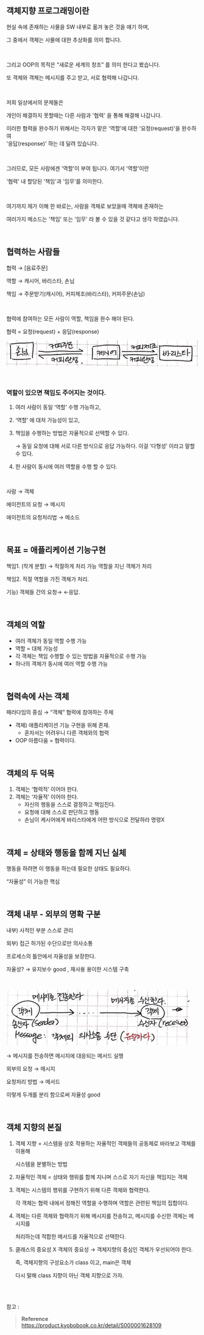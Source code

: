 ## 객체지향 프로그래밍이란

현실 속에 존재하는 사물을 SW 내부로 옮겨 놓은 것을 얘기 하며, 

그 중에서 객체는 사물에 대한 추상화를 의미 합니다.

<br/>

그리고 OOP의 목적은 “새로운 세계의 창조” 를 의미 한다고 봤습니다.

또 객체와 객체는 메시지를 주고 받고, 서로 협력해 나갑니다.

<br/>

저희 일상에서의 문제들은

개인이 해결하지 못할때는 다른 사람과 '협력' 을 통해 해결해 나갑니다. 

이러한 협력을 완수하기 위해서는 각자가 맡은 '역할'에 대한 '요청(request)'을 완수하여<br/> '응답(response)' 하는 데 달려 있습니다.

<br/>

그러므로, 모든 사람에겐 '역할'이 부여 됩니다. 여기서 '역할'이란 

'협력' 내 할당된 '책임'과 '임무'를 의미한다.

<br/>

여기까지 제가 이해 한 바로는, 사람을 객체로 보았을때 객체에 존재하는 

여러가지 메소드는 '책임' 또는 '임무' 라 볼 수 있을 것 같다고 생각 하였습니다.

<br/>

## 협력하는 사람들

협력 → [음료주문]

역할 → 캐시어, 바리스타, 손님

책임 → 주문받기(캐시어), 커피제조(바리스타), 커피주문(손님)

<br/>

협력에 참여하는 모든 사람이 역할, 책임을 완수 해야 된다.

협력 = 요청(request) + 응답(response)

![이미지](/img/객사오1.PNG)

<br/>

### 역할이 있으면 책임도 주어지는 것이다.

1. 여러 사람이 동일 ‘역할’ 수행 가능하고,
2. ‘역할’ 에 대처 가능성이 있고,
3. 책임을 수행하는 방법은 자율적으로 선택할 수 있다.
    
    → 동일 요청에 대해 서로 다른 방식으로 응답 가능하다. 이걸 ‘다형성’ 이라고 말할 수 있다.
    
4. 한 사람이 동시에 여러 역할을 수행 할 수 있다.

<br/>

사람 → 객체

에이전트의 요청 → 메시지

에이전트의 요청처리법 → 메소드

<br/>

## 목표 = 애플리케이션 기능구현

책임1. (작게 분할) → 적절하게 처리 가능 역할을 지닌 객체가 처리

책임2. 적절 역할을 가진 객체가 처리.

기능) 객체들 간의 요청→ ←응답.

<br/>

## 객체의 역할

- 여러 객체가 동일 역할 수행 가능
- 역할 = 대체 가능성
- 각 객체는 책임 수행할 수 있는 방법을 자율적으로 수행 가능
- 하나의 객체가 동시에 여러 역할 수행 가능

<br/>

## 협력속에 사는 객체

패러다임의 중심 → “객체” 협력에 참여하는 주체

- 객체) 애플리케이션 기능 구현을 위해 존재.
    - 혼자서는 어려우니 다른 객체와의 협력
- OOP 아름다움 = 협력이다.

<br/>

## 객체의 두 덕목

1. 객체는 ‘협력적’ 이어야 한다.
2. 객체는 ‘자율적’ 이어야 한다.
    - 자신의 행동을 스스로 결정하고 책임진다.
    - 요청애 대해 스스로 판단하고 행동
    - 손님이 케시어에게 바리스타에게 어떤 방식으로 전달하라 명령X

<br/>

## 객체 = 상태와 행동을 함께 지닌 실체

행동을 하려면 이 행동을 하는데 필요한 상태도 필요하다.

“자율성” 이 가능한 핵심

<br/>

## 객체 내부 - 외부의 명확 구분

내부) 사적인 부분 스스로 관리

외부) 접근 허가된 수단으로만 의사소통

프로세스의 틀안에서 자율성을 보장한다.

자율성? → 유지보수 good , 재사용 용이한 시스템 구축

<br/>

![이미지](/img/객사오2.PNG)

→ 메시지를 전송하면 메시지에 대응되는 메서드 실행

외부의 요청 → 메시지

요청처리 방법 → 메서드

이렇게 두개를 분리 함으로써 자율성 good

<br/>

## 객체 지향의 본질

1. 객체 지향 = 시스템을 상호 작용하는 자율적인 객체들의 공동체로 바라보고 객체를 이용해 
    
    시스템을 분별하는 방법
    
2. 자율적인 객체 = 상태와 행위를 함께 지니며 스스로 자기 자신을 책임지는 객체
3. 객체는 시스템의 행위를 구현하기 위해 다른 객체와 협력한다.
    
    각 객체는 협력 내에서 정해진 역할을 수행하며 역할은 관련된 책임의 집합이다.
    
4. 객체는 다른 객체와 협력하기 위해 메시지를 전송하고, 메시지를 수신한 객체는 메시지를 
    
    처리하는데 적합한 메서드를 자율적으로 선택한다.
    
5. 클래스의 중요성 X 객체의 중요성 → 객체지향의 중심인 객체가 우선되어야 한다. 
    
    즉, 객체지향의 구성요소가 class  이고, main은 객체 
    
    다시 말해 class 지향이 아닌 객체 지향으로 가자.




<br/><br/>

참고 : 

>**Reference** <br/>https://product.kyobobook.co.kr/detail/S000001628109